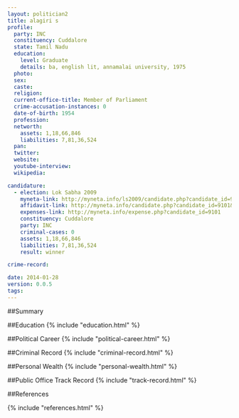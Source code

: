```yaml
---
layout: politician2
title: alagiri s
profile: 
  party: INC
  constituency: Cuddalore
  state: Tamil Nadu
  education: 
    level: Graduate
    details: ba, english lit, annamalai university, 1975
  photo: 
  sex: 
  caste: 
  religion: 
  current-office-title: Member of Parliament
  crime-accusation-instances: 0
  date-of-birth: 1954
  profession: 
  networth: 
    assets: 1,18,66,846
    liabilities: 7,81,36,524
  pan: 
  twitter: 
  website: 
  youtube-interview: 
  wikipedia: 

candidature: 
  - election: Lok Sabha 2009
    myneta-link: http://myneta.info/ls2009/candidate.php?candidate_id=9101
    affidavit-link: http://myneta.info/candidate.php?candidate_id=9101&scan=original
    expenses-link: http://myneta.info/expense.php?candidate_id=9101
    constituency: Cuddalore 
    party: INC
    criminal-cases: 0
    assets: 1,18,66,846
    liabilities: 7,81,36,524
    result: winner 

crime-record: 

date: 2014-01-28
version: 0.0.5
tags: 
---
```

##Summary


##Education
{% include "education.html" %}


##Political Career
{% include "political-career.html" %}


##Criminal Record
{% include "criminal-record.html" %}


##Personal Wealth
{% include "personal-wealth.html" %}


##Public Office Track Record
{% include "track-record.html" %}


##References


{% include "references.html" %}